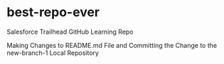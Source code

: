 # best-repo-ever
Salesforce Trailhead GitHub Learning Repo

Making Changes to README.md File and Committing the Change to the new-branch-1 Local Repository
